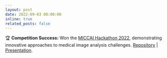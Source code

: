 ```yaml
---
layout: post
date: 2022-09-03 00:00:00
inline: true
related_posts: false
---
```


🏆 **Competition Success:** Won the [MICCAI Hackathon 2022](https://2022.miccai-hackathon.com), demonstrating innovative approaches to medical image analysis challenges. [Repository](https://github.com/amithjkamath/miccaihackathon_shifts) | [Presentation](https://youtu.be/th993mtOp0M).
